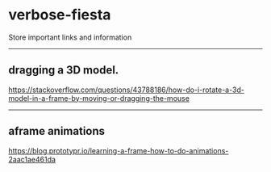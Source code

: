 # verbose-fiesta
Store important links and information

---

dragging a 3D model.
---
https://stackoverflow.com/questions/43788186/how-do-i-rotate-a-3d-model-in-a-frame-by-moving-or-dragging-the-mouse

---
aframe animations 
---
https://blog.prototypr.io/learning-a-frame-how-to-do-animations-2aac1ae461da
